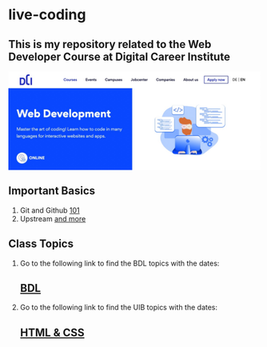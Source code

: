 # live-coding

## This is my repository related to the Web Developer Course at Digital Career Institute

[<img align="center" alt="dci" width="800px" src="./images/web-dev-dci.jpg" />][dci]

[dci]: https://digitalcareerinstitute.org/courses/web-development-course

## Important Basics

1. Git and Github
   [101](./dec/??.md)
1. Upstream
   [and more](./dec/??.md)

## Class Topics

1. Go to the following link to find the BDL topics with the dates:

   ## [BDL](BDL.md)

2. Go to the following link to find the UIB topics with the dates:
   ## [HTML & CSS](UIB.md)
